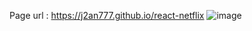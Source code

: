 Page url : [<a href="[https://j2an777.github.io/react-netfli](https://j2an777.github.io/React-Netflix)x">https://j2an777.github.io/react-netflix</a>](https://j2an777.github.io/React-Netflix)
![image](https://github.com/j2an777/React-Netflix/assets/110087099/ad8fffed-28f4-4437-98d3-e35f77d13ab9)
